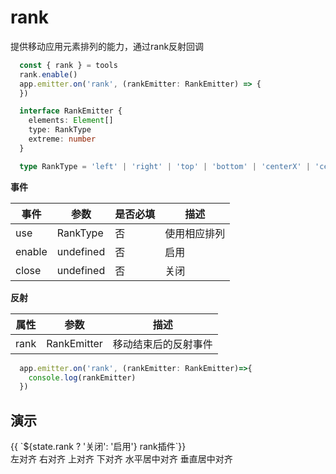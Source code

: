 # rank
提供移动应用元素排列的能力，通过rank反射回调
```ts
  const { rank } = tools
  rank.enable()
  app.emitter.on('rank', (rankEmitter: RankEmitter) => {
  })

  interface RankEmitter {
    elements: Element[]
    type: RankType
    extreme: number
  }

  type RankType = 'left' | 'right' | 'top' | 'bottom' | 'centerX' | 'centerY'

```

**事件**

| 事件      |   参数    |  是否必填   |     描述    |
| ---- | ---- | ---- | ---- |
| use | RankType  |  否  | 使用相应排列 |
| enable | undefined  |  否  |  启用  |
| close | undefined  | 否   |  关闭   |

**反射**

| 属性    |   参数    |    描述    |
| ---- | ---- | ---- |
| rank | RankEmitter   |  移动结束后的反射事件  |

```ts
  app.emitter.on('rank', (rankEmitter: RankEmitter)=>{
    console.log(rankEmitter)
  })
```

## 演示

<div class="w-[500px] h-[700px]">
  <div class="flex w-full flex-col">
    <div class="flex mb-2">
      <el-button class="mr-2"  @click="switcher('rank', !state.rank)" type="primary">{{ `${state.rank ? '关闭': '启用'} rank插件`}}</el-button>
    </div>
    <div class="flex mb-2 items-center">
      <div class="flex w-[200px]">
        <el-button type="primary" @click="useAlign('left')">左对齐</el-button>
        <el-button type="primary" @click="useAlign('right')">右对齐</el-button>
        <el-button type="primary" @click="useAlign('top')">上对齐</el-button>
        <el-button type="primary" @click="useAlign('bottom')">下对齐</el-button>
        <el-button type="primary" @click="useAlign('centerX')">水平居中对齐</el-button>
        <el-button type="primary" @click="useAlign('centerY')">垂直居中对齐</el-button>
      </div>
    </div>

  </div>
  <div class="w-[500px] h-[500px] border" ref="mapRef"></div>
</div>

<script setup>
  import { ref, onMounted, reactive } from 'vue'
  import { createApp } from '@web-map-service/map2d-app'

  const state = reactive({
    rank: false,
  })

  const mapRef = ref()

  let [rank, move] = []

  function switcher(type, status) {
    if (status) {
      enable(type)
      return
    }
    close(type)
  }

  function enable(type) {
    switch(type) {
      case 'rank': 
        rank.enable()
        break
    }
    state[type] = true
  }

  function close(type) {
    switch(type) {
      case 'rank': 
        rank.close()
        break
    }
    state[type] = false
  }

  function useAlign(type) {
    rank.use(type)
  }

  onMounted(()=>{
    const app = createApp({
      el: mapRef.value
    })
    rank = app.tools.rank
    move = app.tools.move
    move.enable()
    enable('rank')
    app.emitter.on('rank', (data)=>{
      // console.log(data)
    })
    app.element.create({
      type: 'ap',
      data: {
        center: [5000, 5000],
        radius: 1000
      }
    })

    app.element.create({
      type: 'area',
      sElementType: 'rect',
      data: [[2000, 2000], [4000,2000], [4000, 4000], [2000, 4000]]
    })

    app.element.create({
      type: 'area',
      sElementType: 'polygon',
      data: [[6000, 5000], [6000,5500], [7000, 6000]]
    })
  })

</script>